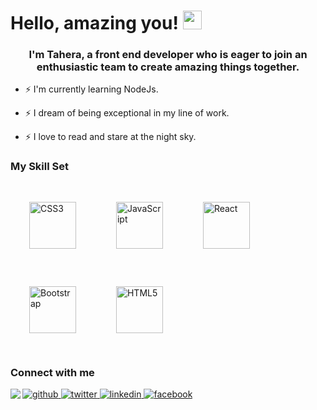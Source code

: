 
# Hello, amazing you! <img src="https://raw.githubusercontent.com/MartinHeinz/MartinHeinz/master/wave.gif" width="30px">
### <div align="center">I'm Tahera, a front end developer who is eager to join an enthusiastic team to create amazing things together.</div>  
  

- ⚡ I'm currently learning NodeJs.  
  

- ⚡ I dream of being exceptional in my line of work.  
  

- ⚡ I love to read and stare at the night sky.  
  



### My Skill Set  
<div align="left">  
<img style="margin: 30px" src="https://profilinator.rishav.dev/skills-assets/css3-original-wordmark.svg" alt="CSS3" height="75" />  
<img style="margin: 30px" src="https://profilinator.rishav.dev/skills-assets/javascript-original.svg" alt="JavaScript" height="75" />  
<img style="margin: 30px" src="https://profilinator.rishav.dev/skills-assets/react-original-wordmark.svg" alt="React" height="75" />  
<img style="margin: 30px" src="https://profilinator.rishav.dev/skills-assets/bootstrap-plain.svg" alt="Bootstrap" height="75" />  
<img style="margin: 30px" src="https://profilinator.rishav.dev/skills-assets/html5-original-wordmark.svg" alt="HTML5" height="75" />  
</div>  



### Connect with me  
<a href="https://github.com/https://github.com/Undisclosed64" target="_blank">
<img src=https://img.shields.io/badge/github-%2324292e.svg?&style=for-the-badge&logo=github&logoColor=white alt=github style="margin-bottom: 5px;" />
</a>
<a href="https://twitter.com/https://twitter.com/alam_tahera" target="_blank">
<img src=https://img.shields.io/badge/twitter-%2300acee.svg?&style=for-the-badge&logo=twitter&logoColor=white alt=twitter style="margin-bottom: 5px;" />
</a>
<a href="https://linkedin.com/in/https://www.linkedin.com/in/tahera-alam-77a25a229/" target="_blank">
<img src=https://img.shields.io/badge/linkedin-%231E77B5.svg?&style=for-the-badge&logo=linkedin&logoColor=white alt=linkedin style="margin-bottom: 5px;" />
</a>
<a href="https://www.facebook.com/https://www.facebook.com/tania.a.9066" target="_blank">
<img src=https://img.shields.io/badge/facebook-%232E87FB.svg?&style=for-the-badge&logo=facebook&logoColor=white alt=facebook style="margin-bottom: 5px;" />
</a>  
  



<img src="https://github-readme-stats.vercel.app/api?username=Undisclosed64&show_icons=true&count_private=true&hide_border=true" align="left" /> 
